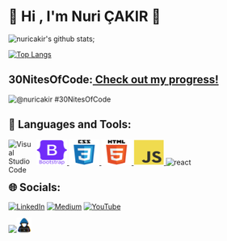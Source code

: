 
<h1 align="left">💫 Hi , I'm Nuri ÇAKIR 💫</h2>

![nuricakir's github stats](https://github-readme-stats.vercel.app/api?username=nuricakir&show_icons=true&theme=tokyonight);

[![Top Langs](https://github-readme-stats.vercel.app/api/top-langs/?username=nuricakir&layout=compact)](https://github.com/anuraghazra/github-readme-stats)

<h2 align="left">30NitesOfCode:<a href="https://www.codedex.io/@nuricakir/30-nites-of-code"> Check out my progress!</a> </h2>
  
![@nuricakir #30NitesOfCode](https://www.codedex.io/api/petStatus?user=nuricakir)


<h2 align="left">🧠 Languages and Tools:</h2>
<p align="left">  <a href="https://getbootstrap.com" target="_blank" rel="noreferrer"> <img src="https://raw.githubusercontent.com/devicons/devicon/master/icons/bootstrap/bootstrap-plain-wordmark.svg" alt="bootstrap" width="60" height="50"/> </a> <a href="https://www.w3schools.com/cpp/" target="_blank" rel="noreferrer">   <a href="https://www.w3schools.com/css/" target="_blank" rel="noreferrer"> <img src="https://raw.githubusercontent.com/devicons/devicon/master/icons/css3/css3-original-wordmark.svg" alt="css3" width="60" height="50"/> </a>   </a> <a href="https://www.w3.org/html/" target="_blank" rel="noreferrer"> <img src="https://raw.githubusercontent.com/devicons/devicon/master/icons/html5/html5-original-wordmark.svg" alt="html5" width="60" height="50"/> </a>  <a href="https://developer.mozilla.org/en-US/docs/Web/JavaScript" target="_blank" rel="noreferrer"> <img src="https://raw.githubusercontent.com/devicons/devicon/master/icons/javascript/javascript-original.svg" alt="javascript" width="60" height="50"/> </a> <a href="https://nodejs.org" target="_blank" rel="noreferrer">  </a> <img align="left" alt="Visual Studio Code" width="46" src="https://cdn.jsdelivr.net/gh/devicons/devicon/icons/vscode/vscode-original.svg" style="padding-right:10px;"<a href="https://react.dev/"><img src="https://cdn.jsdelivr.net/gh/devicons/devicon/icons/react/react-original-wordmark.svg" alt="react" width="50" height=50"/> </a/>

 <h2 align="left"> 🌐 Socials:</h2>
 
[![LinkedIn](https://img.shields.io/badge/LinkedIn-%230077B5.svg?logo=linkedin&logoColor=white)](https://www.linkedin.com/in/nuricakir/) 
 [![Medium](https://img.shields.io/badge/Medium-12100E?logo=medium&logoColor=white)](https://medium.com/@nuricakir)
 [![YouTube](https://img.shields.io/badge/YouTube-%23FF0000.svg?logo=YouTube&logoColor=white)](https://www.youtube.com/channel/UC2SMT82PfczJOdVyr0_XJ8g)

[![](https://visitcount.itsvg.in/api?id=nuricakir&label=Profile%20Views&pretty=false)](https://visitcount.itsvg.in)<picture><img src = "https://github.com/0xAbdulKhalid/0xAbdulKhalid/raw/main/assets/mdImages/about_me.gif" width = 30px></picture>


<!--
<p align="right">
	<img alt="Nuri's stars" src="https://img.shields.io/github/stars/nuricakir" />
</p>
-->
